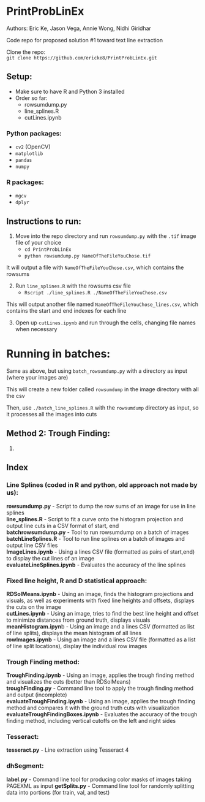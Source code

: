 # PrintProbLinEx
Authors: Eric Ke, Jason Vega, Annie Wong, Nidhi Giridhar

Code repo for proposed solution #1 toward text line extraction

Clone the repo:  
`git clone https://github.com/ericke8/PrintProbLinEx.git`

## Setup:
- Make sure to have R and Python 3 installed
- Order so far:
    - rowsumdump.py
    - line_splines.R
    - cutLines.ipynb
    
### Python packages:
- `cv2` (OpenCV)
- `matplotlib`
- `pandas`
- `numpy`

### R packages:
- `mgcv`
- `dplyr`


## Instructions to run:
1. Move into the repo directory and run `rowsumdump.py` with the `.tif` image file of your choice
    - `cd PrintProbLinEx`
    - `python rowsumdump.py NameOfTheFileYouChose.tif`
    
It will output a file with `NameOfTheFileYouChose.csv`, which contains the rowsums

2. Run `line_splines.R` with the rowsums csv file
    - `Rscript ./line_splines.R ./NameOfTheFileYouChose.csv`  
    
This will output another file named `NameOfTheFileYouChose_lines.csv`, which contains the start and end indexes for each line

3. Open up `cutLines.ipynb` and run through the cells, changing file names when necessary

# Running in batches:
Same as above, but using `batch_rowsumdump.py` with a directory as input (where your images are)

This will create a new folder called `rowsumdump` in the image directory with all the csv

Then, use `./batch_line_splines.R` with the `rowsumdump` directory as input, so it processes all the images into cuts

## Method 2: Trough Finding:
1. 

## Index

### Line Splines (coded in R and python, old approach not made by us):
**rowsumdump.py** - Script to dump the row sums of an image for use in line splines \
**line_splines.R** - Script to fit a curve onto the histogram projection and output line cuts in a CSV format of start, end \
**batchrowsumdump.py** - Tool to run rowsumdump on a batch of images \
**batchLineSplines.R** - Tool to run line splines on a batch of images and output line CSV files \
**ImageLines.ipynb** - Using a lines CSV file (formatted as pairs of start,end) to display the cut lines of an image \
**evaluateLineSplines.ipynb** - Evaluates the accuracy of the line splines

### Fixed line height, R and D statistical approach:
**RDSolMeans.ipynb** - Using an image, finds the histogram projections and visuals, as well as experiments with fixed line heights and offsets, displays the cuts on the image \
**cutLines.ipynb** - Using an image, tries to find the best line height and offset to minimize distances from ground truth, displays visuals \
**meanHistogram.ipyn**b - Using an image and a lines CSV (formatted as list of line splits), displays the mean histogram of all lines \
**rowImages.ipynb** - Using an image and a lines CSV file (formatted as a list of line split locations), display the individual row images

### Trough Finding method:
**TroughFinding.ipynb** - Using an image, applies the trough finding method and visualizes the cuts (better than RDSolMeans) \
**troughFinding.py** - Command line tool to apply the trough finding method and output (incomplete) \
**evaluateTroughFinding.ipynb** - Using an image, applies the trough finding method and compares it with the ground truth cuts with visualization \
**evaluateTroughFindingBoxes.ipynb** - Evaluates the accuracy of the trough finding method, including vertical cutoffs on the left and right sides

### Tesseract:
**tesseract.py** - Line extraction using Tesseract 4

### dhSegment:
**label.py** - Command line tool for producing color masks of images taking PAGEXML as input
**getSplits.py** - Command line tool for randomly splitting data into portions (for train, val, and test)

